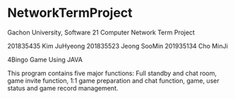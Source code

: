 # NetworkTermProject

Gachon University, Software
21 Computer Network Term Project

201835435 Kim JuHyeong 201835523 Jeong SooMin 201935134 Cho MinJi

4Bingo Game Using JAVA

This program contains five major functions: Full standby and chat room, game invite function, 1:1 game preparation and chat function, game, user status and game record management.
